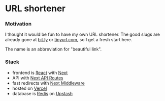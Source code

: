 # URL shortener

### Motivation

I thought it would be fun to have my own URL shortener.
The good slugs are already gone at [bit.ly](https://bitly.com/) or [tinyurl.com](https://tinyurl.com/), so I get a fresh start here.

The name is an abbreviation for "beautiful link".

### Stack

- frontend is [React](https://reactjs.org/) with [Next](https://nextjs.org/)
- API with [Next API Routes](https://nextjs.org/docs/api-routes/introduction)
- fast redirects with [Next Middleware](https://nextjs.org/docs/advanced-features/middleware)
- hosted on [Vercel](https://vercel.com/)
- database is [Redis](https://redis.io/) on [Upstash](https://upstash.com/redis)
